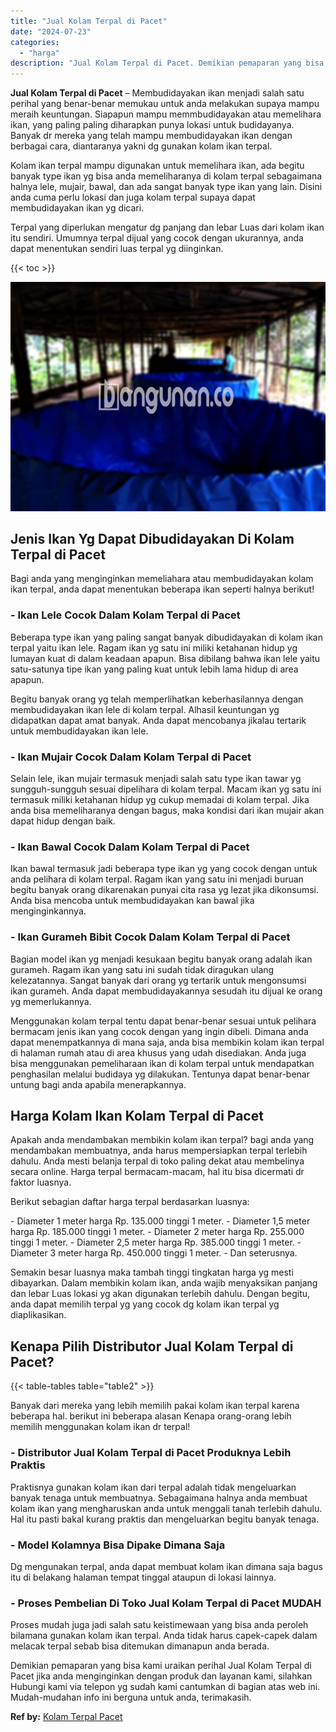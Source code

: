```yaml
---
title: "Jual Kolam Terpal di Pacet"
date: "2024-07-23"
categories: 
  - "harga"
description: "Jual Kolam Terpal di Pacet. Demikian pemaparan yang bisa kami uraikan perihal Jual Kolam Terpal di Pacet jika anda menginginkan dengan produk dan layanan kam..."
---
```


**Jual Kolam Terpal di Pacet** – Membudidayakan ikan menjadi salah satu perihal yang benar-benar memukau untuk anda melakukan supaya mampu meraih keuntungan. Siapapun mampu memmbudidayakan atau memelihara ikan, yang paling paling diharapkan punya lokasi untuk budidayanya. Banyak dr mereka yang telah mampu membudidayakan ikan dengan berbagai cara, diantaranya yakni dg gunakan kolam ikan terpal.

Kolam ikan terpal mampu digunakan untuk memelihara ikan, ada begitu banyak type ikan yg bisa anda memeliharanya di kolam terpal sebagaimana halnya lele, mujair, bawal, dan ada sangat banyak type ikan yang lain. Disini anda cuma perlu lokasi dan juga kolam terpal supaya dapat membudidayakan ikan yg dicari.

Terpal yang diperlukan mengatur dg panjang dan lebar Luas dari kolam ikan itu sendiri. Umumnya terpal dijual yang cocok dengan ukurannya, anda dapat menentukan sendiri luas terpal yg diinginkan.

{{< toc >}}

![Jual Kolam Terpal di Pacet](/images/jual-kolam-terpal-62.png)

## Jenis Ikan Yg Dapat Dibudidayakan Di Kolam Terpal di Pacet

Bagi anda yang menginginkan memeliahara atau membudidayakan kolam ikan terpal, anda dapat menentukan beberapa ikan seperti halnya berikut!

### \- Ikan Lele Cocok Dalam Kolam Terpal di Pacet

Beberapa type ikan yang paling sangat banyak dibudidayakan di kolam ikan terpal yaitu ikan lele. Ragam ikan yg satu ini miliki ketahanan hidup yg lumayan kuat di dalam keadaan apapun. Bisa dibilang bahwa ikan lele yaitu satu-satunya tipe ikan yang paling kuat untuk lebih lama hidup di area apapun.

Begitu banyak orang yg telah memperlihatkan keberhasilannya dengan membudidayakan ikan lele di kolam terpal. Alhasil keuntungan yg didapatkan dapat amat banyak. Anda dapat mencobanya jikalau tertarik untuk membudidayakan ikan lele.

### \- Ikan Mujair Cocok Dalam Kolam Terpal di Pacet

Selain lele, ikan mujair termasuk menjadi salah satu type ikan tawar yg sungguh-sungguh sesuai dipelihara di kolam terpal. Macam ikan yg satu ini termasuk miliki ketahanan hidup yg cukup memadai di kolam terpal. Jika anda bisa memeliharanya dengan bagus, maka kondisi dari ikan mujair akan dapat hidup dengan baik.

### \- Ikan Bawal Cocok Dalam Kolam Terpal di Pacet

Ikan bawal termasuk jadi beberapa type ikan yg yang cocok dengan untuk anda pelihara di kolam terpal. Ragam ikan yang satu ini menjadi buruan begitu banyak orang dikarenakan punyai cita rasa yg lezat jika dikonsumsi. Anda bisa mencoba untuk membudidayakan kan bawal jika menginginkannya.

### \- Ikan Gurameh Bibit Cocok Dalam Kolam Terpal di Pacet

Bagian model ikan yg menjadi kesukaan begitu banyak orang adalah ikan gurameh. Ragam ikan yang satu ini sudah tidak diragukan ulang kelezatannya. Sangat banyak dari orang yg tertarik untuk mengonsumsi ikan gurameh. Anda dapat membudidayakannya sesudah itu dijual ke orang yg memerlukannya.

Menggunakan kolam terpal tentu dapat benar-benar sesuai untuk pelihara bermacam jenis ikan yang cocok dengan yang ingin dibeli. Dimana anda dapat menempatkannya di mana saja, anda bisa membikin kolam ikan terpal di halaman rumah atau di area khusus yang udah disediakan. Anda juga bisa menggunakan pemeliharaan ikan di kolam terpal untuk mendapatkan penghasilan melalui budidaya yg dilakukan. Tentunya dapat benar-benar untung bagi anda apabila menerapkannya.

## Harga Kolam Ikan Kolam Terpal di Pacet

Apakah anda mendambakan membikin kolam ikan terpal? bagi anda yang mendambakan membuatnya, anda harus mempersiapkan terpal terlebih dahulu. Anda mesti belanja terpal di toko paling dekat atau membelinya secara online. Harga terpal bermacam-macam, hal itu bisa dicermati dr faktor luasnya.

Berikut sebagian daftar harga terpal berdasarkan luasnya:

\- Diameter 1 meter harga Rp. 135.000 tinggi 1 meter. - Diameter 1,5 meter harga Rp. 185.000 tinggi 1 meter. - Diameter 2 meter harga Rp. 255.000 tinggi 1 meter. - Diameter 2,5 meter harga Rp. 385.000 tinggi 1 meter. - Diameter 3 meter harga Rp. 450.000 tinggi 1 meter. - Dan seterusnya.

Semakin besar luasnya maka tambah tinggi tingkatan harga yg mesti dibayarkan. Dalam membikin kolam ikan, anda wajib menyaksikan panjang dan lebar Luas lokasi yg akan digunakan terlebih dahulu. Dengan begitu, anda dapat memilih terpal yg yang cocok dg kolam ikan terpal yg diaplikasikan.

## Kenapa Pilih Distributor Jual Kolam Terpal di Pacet?

{{< table-tables table="table2" >}}

Banyak dari mereka yang lebih memilih pakai kolam ikan terpal karena beberapa hal. berikut ini beberapa alasan Kenapa orang-orang lebih memilih menggunakan kolam ikan dr terpal!

### \- Distributor Jual Kolam Terpal di Pacet Produknya Lebih Praktis

Praktisnya gunakan kolam ikan dari terpal adalah tidak mengeluarkan banyak tenaga untuk membuatnya. Sebagaimana halnya anda membuat kolam ikan yang mengharuskan anda untuk menggali tanah terlebih dahulu. Hal itu pasti bakal kurang praktis dan mengeluarkan begitu banyak tenaga.

### \- Model Kolamnya Bisa Dipake Dimana Saja

Dg mengunakan terpal, anda dapat membuat kolam ikan dimana saja bagus itu di belakang halaman tempat tinggal ataupun di lokasi lainnya.

### \- Proses Pembelian Di Toko Jual Kolam Terpal di Pacet MUDAH

Proses mudah juga jadi salah satu keistimewaan yang bisa anda peroleh bilamana gunakan kolam ikan terpal. Anda tidak harus capek-capek dalam melacak terpal sebab bisa ditemukan dimanapun anda berada.

Demikian pemaparan yang bisa kami uraikan perihal Jual Kolam Terpal di Pacet jika anda menginginkan dengan produk dan layanan kami, silahkan Hubungi kami via telepon yg sudah kami cantumkan di bagian atas web ini. Mudah-mudahan info ini berguna untuk anda, terimakasih.

**Ref by:** [Kolam Terpal Pacet](https://id.wikipedia.org/wiki/Kolam)
